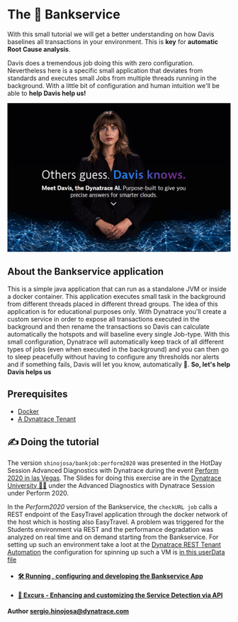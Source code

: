 # The 💸 Bankservice

With this small tutorial we will get a better understanding on how Davis baselines all transactions in your environment. This is **key** for **automatic Root Cause analysis**. 

Davis does a tremendous job doing this with zero configuration. Nevertheless here is a specific small application that deviates from standards and executes small Jobs from multiple threads running in the background. With a little bit of configuration and human intuition we'll be able to **help Davis help us!**

![](doc/davis_knows.png)

## About the Bankservice application

This is a simple java application that can run as a standalone JVM or inside a docker container. This application executes small task in the background from different threads placed in different thread groups. The idea of this application is for educational purposes only. With Dynatrace you'll create a custom service in order to expose all transactions executed in the background and then rename the transactions so Davis can calculate automatically the hotspots and will baseline every single Job-type. With this small configuration, Dynatrace will automatically keep track of all different types of jobs (even when executed in the background) and you can then go to sleep peacefully without having to configure any thresholds nor alerts and if something fails, Davis will let you know, automatically 🤩. **So, let's help Davis helps us**

## Prerequisites

- [Docker](https://www.docker.com/)
- [A Dynatrace Tenant](https://www.dynatrace.com/trial/?gclid=Cj0KCQiAqNPyBRCjARIsAKA-WFzFj8-YaXYjzaY7uVGj0klG2KnGTs2WaQ8Wg3AI_Z8dX2Fzy9-fOy4aAu5IEALw_wcB)

## ✍ Doing the tutorial

The version `shinojosa/bankjob:perform2020` was presented in the HotDay Session Advanced Diagnostics with Dynatrace during the event [Perform 2020 in las Vegas](https://www.dynatrace.com/perform-vegas/).  The Slides for doing this exercise are in the [Dynatrace University 👨‍🎓](https://university.dynatrace.com/)  under the Advanced Diagnostics with Dynatrace Session under Perform 2020. 

In the *Perform2020* version of the Bankservice, the `checkURL job` calls a REST endpoint of the EasyTravel application through the docker network of the host which is hosting also EasyTravel. A problem was triggered for the Students environment via REST and the performance degradation was analyzed on real time and on demand starting from the Bankservice. For setting up such an environment take a loot at the [Dynatrace REST Tenant Automation](https://github.com/sergiohinojosa/Dynatrace-REST-Tenant-Automation) the configuration for spinning up such a VM is [in this userData file ](https://github.com/sergiohinojosa/Dynatrace-REST-Tenant-Automation/blob/master/aws/ubuntu-setup-perform.sh)


- #### [🛠 Running , configuring and developing the Bankservice App](bankservice-explained.md)


- #### [📗 Excurs - Enhancing and customizing the Service Detection via API](excurs-service-detection-api.md)


#### Author sergio.hinojosa@dynatrace.com
